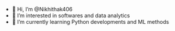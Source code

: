 - 👋 Hi, I’m @Nikhithak406
- 👀 I’m interested in softwares and data analytics
- 🌱 I’m currently learning Python developments and ML methods



<!---
Nikhithak406/Nikhithak406 is a ✨ special ✨ repository because its `README.md` (this file) appears on your GitHub profile.
You can click the Preview link to take a look at your changes.
--->
